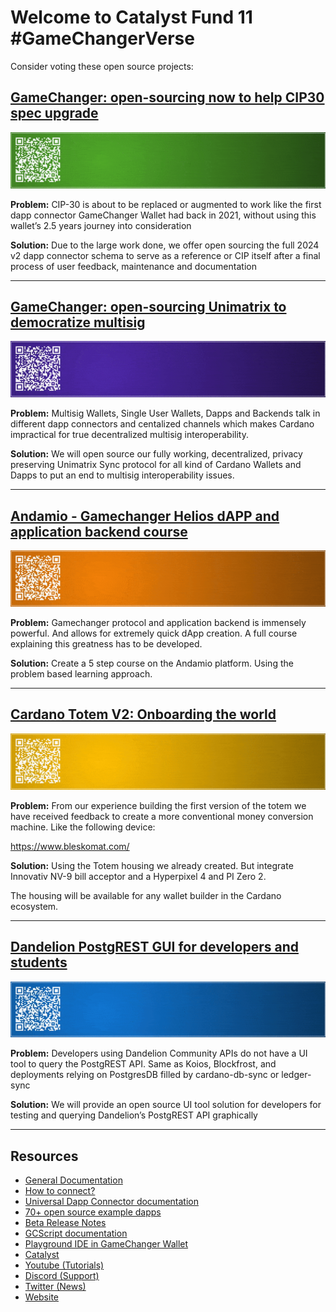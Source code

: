 # Welcome to Catalyst Fund 11 #GameChangerVerse


Consider voting these open source projects:

## [GameChanger: open-sourcing now to help CIP30 spec upgrade](https://cardano.ideascale.com/c/idea/112468)

[![GameChanger: open-sourcing now to help CIP30 spec upgrade](img/dapp-conn.gif)](
https://cardano.ideascale.com/c/idea/112468)

**Problem:** CIP-30 is about to be replaced or augmented to work like the first dapp connector GameChanger Wallet had back in 2021, without using this wallet’s 2.5 years journey into consideration

**Solution:** Due to the large work done, we offer open sourcing the full 2024 v2 dapp connector schema to serve as a reference or CIP itself after a final process of user feedback, maintenance and documentation

---



## [GameChanger: open-sourcing Unimatrix to democratize multisig](https://cardano.ideascale.com/c/idea/112470/)

[![GameChanger: open-sourcing Unimatrix to democratize multisig](img/unimatrix.gif)](
https://cardano.ideascale.com/c/idea/112470)

**Problem:** Multisig Wallets, Single User Wallets, Dapps and Backends talk in different dapp connectors and centalized channels which makes Cardano impractical for true decentralized multisig interoperability.

**Solution:** We will open source our fully working, decentralized, privacy preserving Unimatrix Sync protocol for all kind of Cardano Wallets and Dapps to put an end to multisig interoperability issues.

---



## [Andamio - Gamechanger Helios dAPP and application backend course](https://cardano.ideascale.com/c/idea/112215/)

[![Andamio - Gamechanger Helios dAPP and application backend course](img/gc-pbl.gif)](
https://cardano.ideascale.com/c/idea/112215)

**Problem:** Gamechanger protocol and application backend is immensely powerful. And allows for extremely quick dApp creation. A full course explaining this greatness has to be developed.

**Solution:** Create a 5 step course on the Andamio platform. Using the problem based learning approach.

---




## [Cardano Totem V2: Onboarding the world](https://cardano.ideascale.com/c/idea/112071/)

[![Cardano Totem V2: Onboarding the world](img/totem.gif)](
https://cardano.ideascale.com/c/idea/112071)

**Problem:** From our experience building the first version of the totem we have received feedback to create a more conventional money conversion machine. Like the following device:

https://www.bleskomat.com/

**Solution:** Using the Totem housing we already created. But integrate Innovativ NV-9 bill acceptor and a Hyperpixel 4 and PI Zero 2. 

The housing will be available for any wallet builder in the Cardano ecosystem. 

---




## [Dandelion PostgREST GUI for developers and students](https://cardano.ideascale.com/c/idea/112473/)

[![Dandelion PostgREST GUI for developers and students](img/postgrest-gui.gif)](
https://cardano.ideascale.com/c/idea/112473)

**Problem:** Developers using Dandelion Community APIs do not have a UI tool to query the PostgREST API. Same as Koios, Blockfrost, and deployments relying on PostgresDB filled by cardano-db-sync or ledger-sync

**Solution:** We will provide an open source UI tool solution for developers for testing and querying Dandelion’s PostgREST API graphically

---





## Resources
- [General Documentation](/docs/README.md)
- [How to connect?](https://www.npmjs.com/package/@gamechanger-finance/gc)
- [Universal Dapp Connector documentation](/DAPP_CONNECTOR.md)
- [70+ open source example dapps](/examples/README.md)
- [Beta Release Notes](/RELEASE.md)
- [GCScript documentation](https://beta-wallet.gamechanger.finance/doc/api/v2)
- [Playground IDE in GameChanger Wallet ](https://beta-wallet.gamechanger.finance/playground)
- [Catalyst](/catalyst/CATALYST.md)
- [Youtube (Tutorials)](https://www.youtube.com/@gamechanger.finance)
- [Discord (Support)](https://discord.gg/vpbfyRaDKG)
- [Twitter (News)](https://twitter.com/GameChangerOk)
- [Website](https://gamechanger.finance)